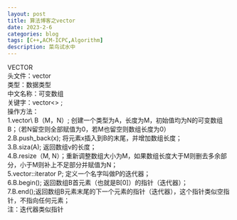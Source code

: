 ```yaml
---
layout: post
title: 算法博客之vector
date: 2023-2-6
categories: blog
tags: [C++,ACM-ICPC,Algorithm]
description: 菜鸟试水中
---
```

<article>
    VECTOR<br>
    头文件：vector<br>
    类型：数据类型<br>
    中文名称：可变数组<br>
    关键字：vector<>  ;<br>
    操作方法：<br>
    1.vector\<A\> B（M，N）; 创建一个类型为A，长度为M，初始值均为N的可变数组B；（若N留空则全部赋值为0，若M也留空则数组长度为0）<br>
    2.B.push_back(x); 将元素x插入到B的末尾，并增加数组长度；<br>
    3.B.siza(A); 返回数组v的长度；<br>
    4.B.resize（M, N）；重新调整数组大小为M，如果数组长度大于M则删去多余部分，小于M则补上不足部分并赋值为N；<br>
    5.vector<A>::iterator P; 定义一个名字叫做P的迭代器；<br>
    6.B.begin(); 返回数组B首元素（也就是B[0]）的指针（迭代器）；<br>
    7.B.end();返回数组B元素末尾的下一个元素的指针（迭代器），这个指针类似空指针，不指向任何元素；<br>
    注：迭代器类似指针<br>
</article>